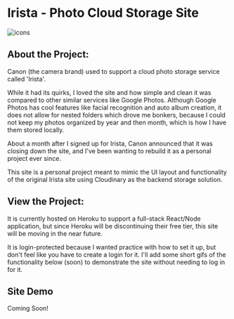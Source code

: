 # Irista - Photo Cloud Storage Site

![icons](https://user-images.githubusercontent.com/21211634/195915081-01c8f447-3fe9-4b7b-9e40-2fb46e1a3e56.png)

## About the Project: 
Canon (the camera brand) used to support a cloud photo storage service called 'Irista'.

While it had its quirks, I loved the site and how simple and clean it was compared to other similar services like Google Photos.  Although Google Photos has cool features like facial recognition and auto album creation, it does not allow for nested folders which drove me bonkers, because I could not keep my photos organized by year and then month, which is how I have them stored locally. 

About a month after I signed up for Irista, Canon announced that it was closing down the site, and I've been wanting to rebuild it as a personal project ever since.

This site is a personal project meant to mimic the UI layout and functionality of the original Irista site using Cloudinary as the backend storage solution. 

## View the Project: 

It is currently hosted on Heroku to support a full-stack React/Node application, but since Heroku will be discontinuing their free tier, this site will be moving in the near future.  

It is login-protected because I wanted practice with how to set it up, but don't feel like you have to create a login for it. 
I'll add some short gifs of the functionality below (soon) to demonstrate the site without needing to log in for it. 

## Site Demo 

Coming Soon! 
